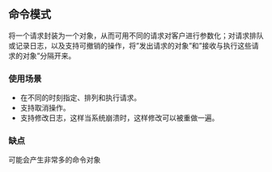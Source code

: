 ## 命令模式
将一个请求封装为一个对象，从而可用不同的请求对客户进行参数化；对请求排队或记录日志，以及支持可撤销的操作，将”发出请求的对象”和”接收与执行这些请求的对象”分隔开来。
### 使用场景
* 在不同的时刻指定、排列和执行请求。
* 支持取消操作。
* 支持修改日志，这样当系统崩溃时，这样修改可以被重做一遍。

### 缺点
可能会产生非常多的命令对象